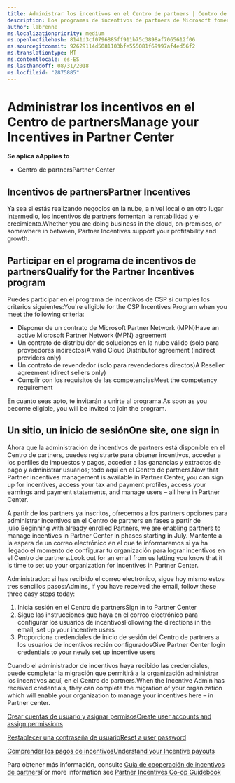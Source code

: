 ```yaml
---
title: Administrar los incentivos en el Centro de partners | Centro de partners
description: Los programas de incentivos de partners de Microsoft fomentan la rentabilidad y el crecimiento
author: labrenne
ms.localizationpriority: medium
ms.openlocfilehash: 8141d3cf0796885ff911b75c3898af7065612f06
ms.sourcegitcommit: 92629114d5081103bfe555081f69997af4ed56f2
ms.translationtype: MT
ms.contentlocale: es-ES
ms.lasthandoff: 08/31/2018
ms.locfileid: "2875885"
---
```

# <a name="manage-your-incentives-in-partner-center"></a><span data-ttu-id="0eab6-103">Administrar los incentivos en el Centro de partners</span><span class="sxs-lookup"><span data-stu-id="0eab6-103">Manage your Incentives in Partner Center</span></span> 

**<span data-ttu-id="0eab6-104">Se aplica a</span><span class="sxs-lookup"><span data-stu-id="0eab6-104">Applies to</span></span>**

-  <span data-ttu-id="0eab6-105">Centro de partners</span><span class="sxs-lookup"><span data-stu-id="0eab6-105">Partner Center</span></span>

## <a name="partner-incentives"></a><span data-ttu-id="0eab6-106">Incentivos de partners</span><span class="sxs-lookup"><span data-stu-id="0eab6-106">Partner Incentives</span></span> 

<span data-ttu-id="0eab6-107">Ya sea si estás realizando negocios en la nube, a nivel local o en otro lugar intermedio, los incentivos de partners fomentan la rentabilidad y el crecimiento.</span><span class="sxs-lookup"><span data-stu-id="0eab6-107">Whether you are doing business in the cloud, on-premises, or somewhere in between, Partner Incentives support your profitability and growth.</span></span>

## <a name="qualify-for-the-partner-incentives-program"></a><span data-ttu-id="0eab6-108">Participar en el programa de incentivos de partners</span><span class="sxs-lookup"><span data-stu-id="0eab6-108">Qualify for the Partner Incentives program</span></span>

<span data-ttu-id="0eab6-109">Puedes participar en el programa de incentivos de CSP si cumples los criterios siguientes:</span><span class="sxs-lookup"><span data-stu-id="0eab6-109">You're eligible for the CSP Incentives Program when you meet the following criteria:</span></span>

-   <span data-ttu-id="0eab6-110">Disponer de un contrato de Microsoft Partner Network (MPN)</span><span class="sxs-lookup"><span data-stu-id="0eab6-110">Have an active Microsoft Partner Network (MPN) agreement</span></span> 
-   <span data-ttu-id="0eab6-111">Un contrato de distribuidor de soluciones en la nube válido (solo para proveedores indirectos)</span><span class="sxs-lookup"><span data-stu-id="0eab6-111">A valid Cloud Distributor agreement (indirect providers only)</span></span>
-   <span data-ttu-id="0eab6-112">Un contrato de revendedor (solo para revendedores directos)</span><span class="sxs-lookup"><span data-stu-id="0eab6-112">A Reseller agreement (direct sellers only)</span></span>
-   <span data-ttu-id="0eab6-113">Cumplir con los requisitos de las competencias</span><span class="sxs-lookup"><span data-stu-id="0eab6-113">Meet the competency requirement</span></span>

<span data-ttu-id="0eab6-114">En cuanto seas apto, te invitarán a unirte al programa.</span><span class="sxs-lookup"><span data-stu-id="0eab6-114">As soon as you become eligible, you will be invited to join the program.</span></span>

## <a name="one-site-one-sign-in"></a><span data-ttu-id="0eab6-115">Un sitio, un inicio de sesión</span><span class="sxs-lookup"><span data-stu-id="0eab6-115">One site, one sign in</span></span>

<span data-ttu-id="0eab6-116">Ahora que la administración de incentivos de partners está disponible en el Centro de partners, puedes registrarte para obtener incentivos, acceder a los perfiles de impuestos y pagos, acceder a las ganancias y extractos de pago y administrar usuarios; todo aquí en el Centro de partners.</span><span class="sxs-lookup"><span data-stu-id="0eab6-116">Now that Partner incentives management is available in Partner Center, you can sign up for incentives, access your tax and payment profiles, access your earnings and payment statements, and manage users – all here in Partner Center.</span></span> 

<span data-ttu-id="0eab6-117">A partir de los partners ya inscritos, ofrecemos a los partners opciones para administrar incentivos en el Centro de partners en fases a partir de julio.</span><span class="sxs-lookup"><span data-stu-id="0eab6-117">Beginning with already enrolled Partners, we are enabling partners to manage incentives in Partner Center in phases starting in July.</span></span> <span data-ttu-id="0eab6-118">Mantente a la espera de un correo electrónico en el que te informaremos si ya ha llegado el momento de configurar tu organización para lograr incentivos en el Centro de partners.</span><span class="sxs-lookup"><span data-stu-id="0eab6-118">Look out for an email from us letting you know that it is time to set up your organization for incentives in Partner Center.</span></span> 

<span data-ttu-id="0eab6-119">Administrador: si has recibido el correo electrónico, sigue hoy mismo estos tres sencillos pasos:</span><span class="sxs-lookup"><span data-stu-id="0eab6-119">Admins, if you have received the email, follow these three easy steps today:</span></span>

1.  <span data-ttu-id="0eab6-120">Inicia sesión en el Centro de partners</span><span class="sxs-lookup"><span data-stu-id="0eab6-120">Sign in to Partner Center</span></span> 
2.  <span data-ttu-id="0eab6-121">Sigue las instrucciones que haya en el correo electrónico para configurar los usuarios de incentivos</span><span class="sxs-lookup"><span data-stu-id="0eab6-121">Following the directions in the email, set up your incentive users</span></span> 
3.  <span data-ttu-id="0eab6-122">Proporciona credenciales de inicio de sesión del Centro de partners a los usuarios de incentivos recién configurados</span><span class="sxs-lookup"><span data-stu-id="0eab6-122">Give Partner Center login credentials to your newly set up incentive users</span></span>

<span data-ttu-id="0eab6-123">Cuando el administrador de incentivos haya recibido las credenciales, puede completar la migración que permitirá a la organización administrar los incentivos aquí, en el Centro de partners.</span><span class="sxs-lookup"><span data-stu-id="0eab6-123">When the Incentive Admin has received credentials, they can complete the migration of your organization which will enable your organization to manage your incentives here – in Partner center.</span></span>


[<span data-ttu-id="0eab6-124">Crear cuentas de usuario y asignar permisos</span><span class="sxs-lookup"><span data-stu-id="0eab6-124">Create user accounts and assign permissions</span></span>](create-user-accounts-and-set-permissions.md)

[<span data-ttu-id="0eab6-125">Restablecer una contraseña de usuario</span><span class="sxs-lookup"><span data-stu-id="0eab6-125">Reset a user password</span></span>](reset-a-user-password.md)

[<span data-ttu-id="0eab6-126">Comprender los pagos de incentivos</span><span class="sxs-lookup"><span data-stu-id="0eab6-126">Understand your Incentive payouts</span></span>](understand-incentive-payouts.md)

<span data-ttu-id="0eab6-127">Para obtener más información, consulte [Guía de cooperación de incentivos de partners](https://assets.microsoft.com/coop-guidebook.pdf)</span><span class="sxs-lookup"><span data-stu-id="0eab6-127">For more information see [Partner Incentives Co-op Guidebook](https://assets.microsoft.com/coop-guidebook.pdf)</span></span>
